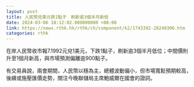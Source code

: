 ```yaml
---
layout: post
title: 人民幣兌美元跌1點子　刷新逾3個半月新低
date: 2024-03-06 18:12:02.000000000 +08:00
link: https://news.rthk.hk/rthk/ch/component/k2/1743392-20240306.htm
categories: rthk
---
```


在岸人民幣收市報7.1992元兌1美元，下跌1點子，刷新逾3個半月低位；中間價則升至1個月新高，與市場預測偏離逾900點子。

有交易員說，兩會期間，人民幣以穩為主，總體波動偏小，但市場寬鬆預期較高，後續或施壓匯價走勢，關注今晚聯儲局主席鮑威爾在國會的證詞。
